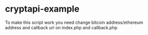 # cryptapi-example


To make this script work you need change bitcoin address/ethereum address and callback url on index.php and callback.php 


